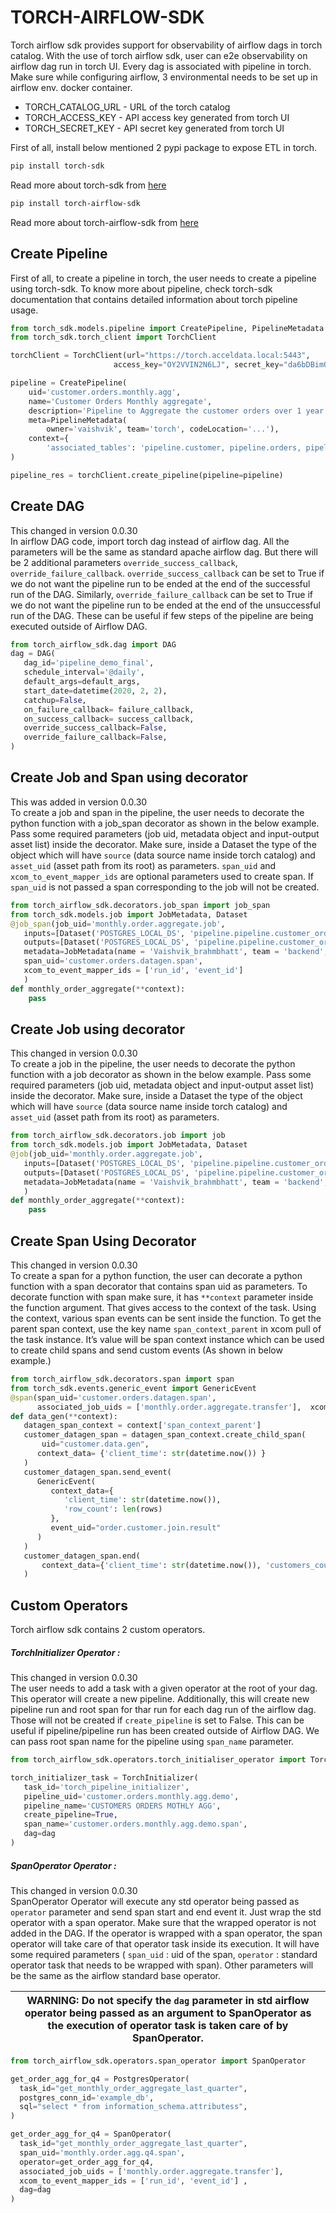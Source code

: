 # TORCH-AIRFLOW-SDK

Torch airflow sdk provides support for observability of airflow dags in torch catalog. With the use of torch airflow sdk, user can e2e observability on airflow dag run in torch UI. Every dag is associated with pipeline in torch.
<br />
Make sure while configuring airflow, 3 environmental needs to be set up in airflow env.
docker container.
- TORCH_CATALOG_URL - URL of the torch catalog
- TORCH_ACCESS_KEY - API access key generated from torch UI
- TORCH_SECRET_KEY - API secret key generated from torch UI


First of all, install below mentioned 2 pypi package to expose ETL in torch.
```bash
pip install torch-sdk
```

Read more about torch-sdk from [here](https://pypi.org/project/torch-sdk/)

```bash
pip install torch-airflow-sdk
```

Read more about torch-airflow-sdk from [here](https://pypi.org/project/torch-airflow-sdk/)

## Create Pipeline
First of all, to create a pipeline in torch, the user needs to create a pipeline using torch-sdk. To know more about pipeline, check torch-sdk documentation that contains detailed information about torch pipeline usage.

```python
from torch_sdk.models.pipeline import CreatePipeline, PipelineMetadata
from torch_sdk.torch_client import TorchClient

torchClient = TorchClient(url="https://torch.acceldata.local:5443",
                       access_key="OY2VVIN2N6LJ", secret_key="da6bDBimQfXSMsyyhlPVJJfk7Zc2gs")

pipeline = CreatePipeline(
    uid='customer.orders.monthly.agg',
    name='Customer Orders Monthly aggregate',
    description='Pipeline to Aggregate the customer orders over 1 year',
    meta=PipelineMetadata(
        owner='vaishvik', team='torch', codeLocation='...'),
    context={
        'associated_tables': 'pipeline.customer, pipeline.orders, pipeline.customer_orders, pipeline.customer_orders_monthly_agg'}
)

pipeline_res = torchClient.create_pipeline(pipeline=pipeline)
```
## Create DAG
This changed in version 0.0.30 <br />
In airflow DAG code, import torch dag instead of airflow dag. All the parameters will be the same as standard apache airflow dag. But there will be 2 additional parameters `override_success_callback`, `override_failure_callback`. `override_success_callback` can be set to True if we do not want the pipeline run to be ended at the end of the successful run of the DAG. Similarly, `override_failure_callback` can be set to True if we do not want the pipeline run to be ended at the end of the unsuccessful run of the DAG. These can be useful if few steps of the pipeline are being executed outside of Airflow DAG.
```python
from torch_airflow_sdk.dag import DAG
dag = DAG(
   dag_id='pipeline_demo_final',
   schedule_interval='@daily',
   default_args=default_args,
   start_date=datetime(2020, 2, 2),
   catchup=False,
   on_failure_callback= failure_callback,
   on_success_callback= success_callback,
   override_success_callback=False,
   override_failure_callback=False,
)
```




## Create Job and Span using decorator
This was added in version 0.0.30 <br />
To create a job and span in the pipeline, the user needs to decorate the python function with a job_span decorator as shown in the below example. Pass some required parameters (job uid, metadata object and input-output asset list) inside the decorator. Make sure, inside a Dataset the type of the object which will have `source` (data source name inside torch catalog) and `asset_uid` (asset path from its root) as parameters. `span_uid` and `xcom_to_event_mapper_ids` are optional parameters used to create span. If `span_uid` is not passed a span corresponding to the job will not be created.
```python
from torch_airflow_sdk.decorators.job_span import job_span
from torch_sdk.models.job import JobMetadata, Dataset
@job_span(job_uid='monthly.order.aggregate.job',
   inputs=[Dataset('POSTGRES_LOCAL_DS', 'pipeline.pipeline.customer_orders')],
   outputs=[Dataset('POSTGRES_LOCAL_DS', 'pipeline.pipeline.customer_orders_monthly_agg')],
   metadata=JobMetadata(name = 'Vaishvik_brahmbhatt', team = 'backend', code_location ='https://github.com/acme/reporting/report.scala'),
   span_uid='customer.orders.datagen.span',
   xcom_to_event_mapper_ids = ['run_id', 'event_id']
   )
def monthly_order_aggregate(**context):
    pass
```


## Create Job using decorator
This changed in version 0.0.30 <br />
To create a job in the pipeline, the user needs to decorate the python function with a job decorator as shown in the below example. Pass some required parameters (job uid, metadata object and input-output asset list) inside the decorator. Make sure, inside a Dataset the type of the object which will have `source` (data source name inside torch catalog) and `asset_uid` (asset path from its root) as parameters.
```python
from torch_airflow_sdk.decorators.job import job
from torch_sdk.models.job import JobMetadata, Dataset
@job(job_uid='monthly.order.aggregate.job',
   inputs=[Dataset('POSTGRES_LOCAL_DS', 'pipeline.pipeline.customer_orders')],
   outputs=[Dataset('POSTGRES_LOCAL_DS', 'pipeline.pipeline.customer_orders_monthly_agg')],
   metadata=JobMetadata(name = 'Vaishvik_brahmbhatt', team = 'backend', code_location ='https://github.com/acme/reporting/report.scala')
   )
def monthly_order_aggregate(**context):
    pass
```


## Create Span Using Decorator
This changed in version 0.0.30 <br />
To create a span for a python function, the user can decorate a python function with a span decorator that contains span uid as parameters. To decorate function with span make sure, it has `**context` parameter inside the function argument. That gives access to the context of the task. Using the context, various span events can be sent inside the function.  To get the parent span context, use the key name `span_context_parent` in xcom pull of the task instance. It’s value will be span context instance which can  be used to create child spans and send custom events (As shown in below example.)
```python
from torch_airflow_sdk.decorators.span import span
from torch_sdk.events.generic_event import GenericEvent
@span(span_uid='customer.orders.datagen.span',
      associated_job_uids = ['monthly.order.aggregate.transfer'],  xcom_to_event_mapper_ids = ['run_id', 'event_id'] )
def data_gen(**context):
   datagen_span_context = context['span_context_parent']
   customer_datagen_span = datagen_span_context.create_child_span(
       uid="customer.data.gen", 
      context_data= {'client_time': str(datetime.now()) }
   )
   customer_datagen_span.send_event(
      GenericEvent(
         context_data={
            'client_time': str(datetime.now()), 
            'row_count': len(rows)
         }, 
         event_uid="order.customer.join.result"
      )
   )
   customer_datagen_span.end(
       context_data={'client_time': str(datetime.now()), 'customers_count': len(customer_ids) }
   )

```


## Custom Operators
Torch airflow sdk contains 2 custom operators.
##### TorchInitializer Operator :
This changed in version 0.0.30 <br />
The user needs to add a task with a given operator at the root of your dag. This operator will create a new pipeline. Additionally, this will create new pipeline
run and root span for thar run for each dag run of the airflow dag. Those will not be created if `create_pipeline` is set to False. This can be useful if pipeline/pipeline run has been created outside of Airflow DAG.
We can pass root span name for the pipeline using `span_name` parameter.

```python
from torch_airflow_sdk.operators.torch_initialiser_operator import TorchInitializer

torch_initializer_task = TorchInitializer(
   task_id='torch_pipeline_initializer',
   pipeline_uid='customer.orders.monthly.agg.demo',
   pipeline_name='CUSTOMERS ORDERS MOTHLY AGG',
   create_pipeline=True,
   span_name='customer.orders.monthly.agg.demo.span',
   dag=dag
)

```
##### SpanOperator Operator :
This changed in version 0.0.30 <br />
SpanOperator Operator will execute any std operator being passed as `operator` parameter and send span start and end event it. Just wrap the std operator with a span operator.
Make sure that the wrapped operator is not added in the DAG. If the operator is wrapped with a span operator, the span operator will take care of that operator task inside its execution. It will have some required parameters ( `span_uid` : uid of the span, `operator` : standard operator task that needs to be wrapped with span). Other parameters will be the same as the airflow standard base operator.

| WARNING: Do not specify the `dag` parameter in std airflow operator being passed as an argument to SpanOperator as the execution of operator task is taken care of by SpanOperator. |
|-------------------------------------------------------------------------------------------------------------------------------------------------------------------------------------|
 ```python
from torch_airflow_sdk.operators.span_operator import SpanOperator

get_order_agg_for_q4 = PostgresOperator(
   task_id="get_monthly_order_aggregate_last_quarter",
   postgres_conn_id='example_db',
   sql="select * from information_schema.attributess",
)

get_order_agg_for_q4 = SpanOperator(
   task_id="get_monthly_order_aggregate_last_quarter",
   span_uid='monthly.order.agg.q4.span',
   operator=get_order_agg_for_q4,
   associated_job_uids = ['monthly.order.aggregate.transfer'],  
   xcom_to_event_mapper_ids = ['run_id', 'event_id'] ,
   dag=dag
)
```